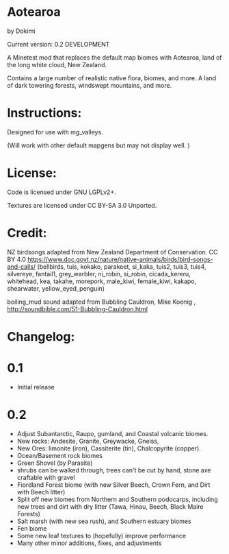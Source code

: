 # Aotearoa
by Dokimi

Current version: 0.2 DEVELOPMENT


A Minetest mod that replaces the default map biomes with Aotearoa, land of the long white cloud, New Zealand.

Contains a large number of realistic native flora, biomes, and more. A land of dark towering forests, windswept mountains, and more.


# Instructions:
Designed for use with mg_valleys.

(Will work with other default mapgens but may not display well. )


# License:

Code is licensed under GNU LGPLv2+.

Textures are licensed under CC BY-SA 3.0 Unported.

# Credit:
NZ birdsongs adapted from New Zealand Department of Conservation. CC BY 4.0
https://www.doc.govt.nz/nature/native-animals/birds/bird-songs-and-calls/
(bellbirds, tuis, kokako, parakeet, si_kaka, tuis2, tuis3, tuis4, silvereye, fantail1, grey_warbler, ni_robin, si_robin, cicada_kereru, whitehead, kea, takahe, morepork, male_kiwi, female_kiwi, kakapo, shearwater, yellow_eyed_penguin)

boiling_mud sound adapted from Bubbling Cauldron, Mike Koenig , http://soundbible.com/51-Bubbling-Cauldron.html



# Changelog:

# 0.1
- Initial release

# 0.2
- Adjust Subantarctic, Raupo, gumland, and Coastal volcanic biomes.
- New rocks: Andesite, Granite, Greywacke, Gneiss,
- New Ores: limonite (iron), Cassiterite (tin), Chalcopyrite (copper).
- Ocean/Basement rock biomes
- Green Shovel (by Parasite)
- shrubs can be walked through, trees can't be cut by hand, stone axe craftable with gravel
- Fiordland Forest biome (with new Silver Beech, Crown Fern, and Dirt with Beech litter)
- Split off new biomes from Northern and Southern podocarps, including new trees and dirt with dry litter (Tawa, Hinau, Beech, Black Maire Forests)
- Salt marsh (with new sea rush), and Southern estuary biomes
- Fen biome
- Some new leaf textures to (hopefully) improve performance
- Many other minor additions, fixes, and adjustments






